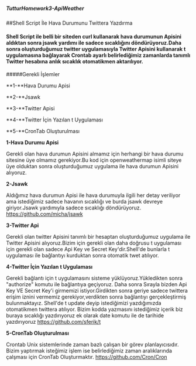 ##### TutturHomework3-ApiWeather
 
##Shell Script İle Hava Durumunu Twittera Yazdırma
        
####         Shell Script ile belli bir siteden curl kullanarak hava durumunun Apisini aldıktan sonra jsawk yardımı ile sadece sıcaklığını döndürüyoruz.Daha sonra oluşturduğumuz twitter uygulamasıyla Twitter Apisini kullanarak t uygulamasına bağlayarak Crontab ayarlı belirlediğimiz zamanlarda tanımlı Twitter hesabına anlık sıcaklık otomatikmen aktarılıyor.


#####Gerekli İşlemler

  **1-**Hava Durumu Apisi

  **2-**Jsawk 

  **3-**Twitter Apisi

  **4-**Twitter İçin Yazılan t Uygulaması

  **5-**CronTab Oluşturulması

 
  **1-Hava Durumu Apisi**
  
Gerekli olan hava durumun Apisini almamız için herhangi bir hava durumu sitesine üye
olmamız gerekiyor.Bu kod için openweathermap isimli siteye üye olduktan sonra oluşturduğumuz 
uygulama ile hava durumun Apisini alıyoruz.
    
  **2-Jsawk** 
  
Aldığımız hava durumun Apisi ile hava durumuyla ilgili her detay veriliyor ama istediğimiz sadece havanın sıcaklığı ve burda
jsawk devreye giriyor.Jsawk yardımıyla sadece sıcaklığı döndürüyoruz.
https://github.com/micha/jsawk
       
  **3-Twitter Api**
           
Gerekli olan twitter Apisini tanımlı bir hesaptan oluşturduğumuz uygulama ile Twitter Apisini alıyoruz.Bizim için gerekli
olan daha doğrusu t uygulaması için gerekli olan sadece Api Key ve Secret Key'dir.Shell'de bunlarla t uygulaması ile bağlantıyı
kurduktan sonra otomatik twet atılıyor.
           
  **4-Twitter İçin Yazılan t Uygulaması**
         
Gerekli bağlantı için t uygulamasını sisteme yüklüyoruz.Yükledikten sonra "authorize" komutu ile bağlantıya geçiyoruz.
Daha sonra Sırayla bizden Api Key VE Secret Key'i girmemizi istiyor.Girdikten sonra geriye sadece twittera erişim iznini
vermemiz gerekiyor,verdikten sonra bağlantıyı gerçekleştirmiş bulunmaktayız.
Shell'de t update deyip istediğimizi yazdığımızda otomatikmen twittera atılıyor.
Bizim kodda yazmasını istediğimiz içerik biz buraya sıcaklığı yazdırıyoruz ek olarak date komutu ile de tarihide
yazdırıyoruz
https://github.com/sferik/t
           
   **5-CronTab Oluşturulması**
   
Crontab Unix sistemlerinde zaman bazlı çalışan bir görev planlayıcısıdır.
Bizim yaptırmak isteğimiz işlem ise belirlediğimiz zaman aralıklarında çalşması için CronTab Oluşturmaktır. 
https://github.com/Cron/Cron
     
     
     
     
     
     
     
